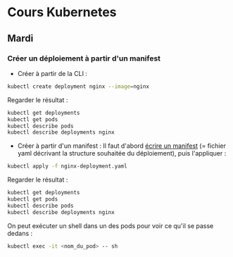 # Cours Kubernetes

## Mardi
### Créer un déploiement à partir d'un manifest
- Créer à partir de la CLI :
```bash
kubectl create deployment nginx --image=nginx
```
Regarder le résultat :
```bash
kubectl get deployments
kubectl get pods
kubectl describe pods
kubectl describe deployments nginx
```
- Créer à partir d'un manifest :
Il faut d'abord [écrire un manifest](https://kubernetes.io/docs/concepts/workloads/controllers/deployment/#writing-a-deployment-spec) (= fichier yaml décrivant la structure souhaitée du déploiement), puis l'appliquer :
```bash
kubectl apply -f nginx-deployment.yaml
```

Regarder le résultat :
```bash
kubectl get deployments
kubectl get pods
kubectl describe pods
kubectl describe deployments nginx
```

On peut exécuter un shell dans un des pods pour voir ce qu'il se passe dedans :
```bash
kubectl exec -it <nom_du_pod> -- sh
```

